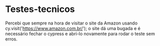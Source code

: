 # Testes-tecnicos
Percebi que sempre na hora de visitar o site da Amazon usando cy.visit('https://www.amazon.com.br/');
o site dá uma bugada e é necessário fechar o cypress e abri-lo novamente para rodar o teste sem erros.
